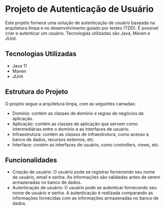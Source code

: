 # Projeto de Autenticação de Usuário
Este projeto fornece uma solução de autenticação de usuário baseada na arquitetura limpa e no desenvolvimento guiado por testes (TDD). É possivel criar e autenticar um usuário. Tecnologias utilizadas são Java, Maven e JUnit.

## Tecnologias Utilizadas
- Java 11
- Maven
- JUnit

## Estrutura do Projeto
O projeto segue a arquitetura limpa, com as seguintes camadas:

- Domínio: contém as classes de domínio e regras de negócios da aplicação.
- Aplicação: contém as classes de aplicação que servem como intermediárias entre o domínio e as interfaces de usuário.
- Infraestrutura: contém as classes de infraestrutura, como acesso a banco de dados, recursos externos, etc.
- Interface: contém as interfaces de usuário, como controllers, views, etc.

## Funcionalidades
- Criação de usuário: O usuário pode se registrar fornecendo seu nome de usuário, email e senha. As informações são validadas antes de serem armazenadas no banco de dados.
- Autenticação de usuário: O usuário pode se autenticar fornecendo seu nome de usuário e senha. A autenticação é realizada comparando as informações fornecidas com as informações armazenadas no banco de dados.
